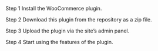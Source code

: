 Step 1
Install the WooCommerce plugin.

Step 2
Download this plugin from the repository as a zip file.

Step 3
Upload the plugin via the site’s admin panel.

Step 4
Start using the features of the plugin.